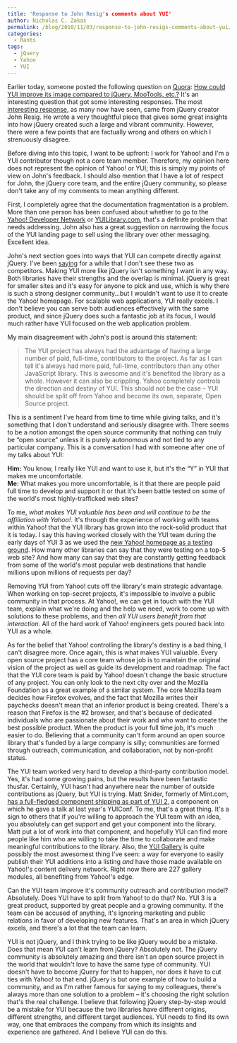 ```yaml
---
title: 'Response to John Resig's comments about YUI'
author: Nicholas C. Zakas
permalink: /blog/2010/11/03/response-to-john-resigs-comments-about-yui/
categories:
  - Rants
tags:
  - jQuery
  - Yahoo
  - YUI
---
```

Earlier today, someone posted the following question on [Quora][1]: [How could YUI improve its image compared to jQuery, MooTools, etc.?][2] It's an interesting question that got some interesting responses. The most [interesting response][3], as many now have seen, came from jQuery creator John Resig. He wrote a very thoughtful piece that gives some great insights into how jQuery created such a large and vibrant community. However, there were a few points that are factually wrong and others on which I strenuously disagree.

Before diving into this topic, I want to be upfront: I work for Yahoo! and I'm a YUI contributor though not a core team member. Therefore, my opinion here does not represent the opinion of Yahoo! or YUI; this is simply my points of view on John's feedback. I should also mention that I have a lot of respect for John, the jQuery core team, and the entire jQuery community, so please don't take any of my comments to mean anything different.

First, I completely agree that the documentation fragmentation is a problem. More than one person has been confused about whether to go to the [Yahoo! Developer Network][4] or [YUILibrary.com][5], that's a definite problem that needs addressing. John also has a great suggestion on narrowing the focus of the YUI landing page to sell using the library over other messaging. Excellent idea.

John's next section goes into ways that YUI can compete directly against jQuery. I've been [saying][6] for a while that I don't see these two as competitors. Making YUI more like jQuery isn't something I want in any way. Both libraries have their strengths and the overlap is minimal. jQuery is great for smaller sites and it's easy for anyone to pick and use, which is why there is such a strong designer community&#8230;but I wouldn't want to use it to create the Yahoo! homepage. For scalable web applications, YUI really excels. I don't believe you can serve both audiences effectively with the same product, and since jQuery does such a fantastic job at its focus, I would much rather have YUI focused on the web application problem.

My main disagreement with John's post is around this statement:

> The YUI project has always had the advantage of having a large number of paid, full-time, contributors to the project. As far as I can tell it's always had more paid, full-time, contributors than any other JavaScript library. This is awesome and it's benefited the library as a whole. However it can also be crippling. Yahoo completely controls the direction and destiny of YUI. This should not be the case &#8211; YUI should be split off from Yahoo and become its own, separate, Open Source project.

This is a sentiment I've heard from time to time while giving talks, and it's something that I don't understand and seriously disagree with. There seems to be a notion amongst the open source community that nothing can truly be &#8220;open source&#8221; unless it is purely autonomous and not tied to any particular company. This is a conversation I had with someone after one of my talks about YUI:

**Him:** You know, I really like YUI and want to use it, but it's the &#8220;Y&#8221; in YUI that makes me uncomfortable.  
**Me:** What makes you more uncomfortable, is it that there are people paid full time to develop and support it or that it's been battle tested on some of the world's most highly-trafficked web sites?

To me, *what makes YUI valuable has been and will continue to be the affiliation with Yahoo!*. It's through the experience of working with teams within Yahoo! that the YUI library has grown into the rock-solid product that it is today. I say this having worked closely with the YUI team during the early days of YUI 3 as we used the [new Yahoo! homepage as a testing ground][7]. How many other libraries can say that they were testing on a top-5 web site? And how many can say that they are constantly getting feedback from some of the world's most popular web destinations that handle millions upon millions of requests per day?

Removing YUI from Yahoo! cuts off the library's main strategic advantage. When working on top-secret projects, it's impossible to involve a public community in that process. At Yahoo!, we can get in touch with the YUI team, explain what we're doing and the help we need, work to come up with solutions to these problems, and then *all YUI users benefit from that interaction*. All of the hard work of Yahoo! engineers gets poured back into YUI as a whole.

As for the belief that Yahoo! controlling the library's destiny is a bad thing, I can't disagree more. Once again, this is what makes YUI valuable. Every open source project has a core team whose job is to maintain the original vision of the project as well as guide its development and roadmap. The fact that the YUI core team is paid by Yahoo! doesn't change the basic structure of any project. You can only look to the next city over and the Mozilla Foundation as a great example of a similar system. The core Mozilla team decides how Firefox evolves, and the fact that Mozilla writes their paychecks doesn't mean that an inferior product is being created. There's a reason that Firefox is the #2 browser, and that's because of dedicated individuals who are passionate about their work and who want to create the best possible product. When the product is your full time job, it's much easier to do. Believing that a community can't form around an open source library that's funded by a large company is silly; communities are formed through outreach, communication, and collaboration, not by non-profit status.

The YUI team worked very hard to develop a third-party contribution model. Yes, it's had some growing pains, but the results have been fantastic thusfar. Certainly, YUI hasn't had anywhere near the number of outside contributions as jQuery, but YUI is trying. Matt Snider, formerly of Mint.com, [has a full-fledged component shipping as part of YUI 2][8], a component on which he gave a talk at last year's YUIConf. To me, that's a great thing. It's a sign to others that if you're willing to approach the YUI team with an idea, you absolutely can get support and get your component into the library. Matt put a lot of work into that component, and hopefully YUI can find more people like him who are willing to take the time to collaborate and make meaningful contributions to the library. Also, the [YUI Gallery][9] is quite possibly the most awesomest thing I've seen: a way for everyone to easily publish their YUI additions into a listing *and* have those made available on Yahoo!'s content delivery network. Right now there are 227 gallery modules, all benefiting from Yahoo!'s edge.

Can the YUI team improve it's community outreach and contribution model? Absolutely. Does YUI have to split from Yahoo! to do that? No. YUI 3 is a great product, supported by great people and a growing community. If the team can be accused of anything, it's ignoring marketing and public relations in favor of developing new features. That's an area in which jQuery excels, and there's a lot that the team can learn.

YUI is not jQuery, and I think trying to be like jQuery would be a mistake. Does that mean YUI can't learn from jQuery? Absolutely not. The jQuery community is absolutely amazing and there isn't an open source project in the world that wouldn't love to have the same type of community. YUI doesn't have to become jQuery for that to happen, nor does it have to cut ties with Yahoo! to that end. jQuery is but one example of how to build a community, and as I'm rather famous for saying to my colleagues, there's always more than one solution to a problem &#8211; it's choosing the right solution that's the real challenge. I believe that following jQuery step-by-step would be a mistake for YUI because the two libraries have different origins, different strengths, and different target audiences. YUI needs to find its own way, one that embraces the company from which its insights and experience are gathered. And I believe YUI can do this.

 [1]: http://www.quora.com
 [2]: http://www.quora.com/How-could-YUI3-improve-its-image-compared-to-jQuery-MooTools-etc/
 [3]: http://www.quora.com/How-could-YUI3-improve-its-image-compared-to-jQuery-MooTools-etc/answer/John-Resig?srid=5i2
 [4]: http://developer.yahoo.com/yui/
 [5]: http://yuilibrary.com
 [6]: http://twitter.com/slicknet/status/29582065891
 [7]: http://yuiblog.com/blog/2008/11/11/frontpage-and-yui3/
 [8]: http://www.yuiblog.com/blog/2009/11/05/video-snider-yuiconf2009/
 [9]: http://yuilibrary.com/gallery/
